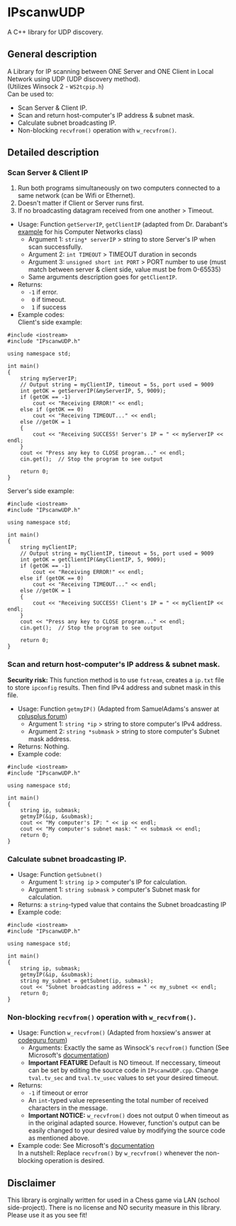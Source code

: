 # IPscanwUDP
A C++ library for UDP discovery.
## General description
A Library for IP scanning between ONE Server and ONE Client in Local Network using UDP (UDP discovery method).  
(Utilizes Winsock 2 - `WS2tcpip.h`)  
Can be used to:
- Scan Server & Client IP.
- Scan and return host-computer's IP address & subnet mask.
- Calculate subnet broadcasting IP.
- Non-blocking `recvfrom()` operation with `w_recvfrom()`.
## Detailed description
### Scan Server & Client IP
1. Run both programs simultaneously on two computers connected to a same network (can be Wifi or Ethernet).
2. Doesn't matter if Client or Server runs first.
3. If no broadcasting datagram received from one another > Timeout.
- Usage: Function `getServerIP`, `getClientIP` (adapted from Dr. Darabant's [example](http://www.cs.ubbcluj.ro/~dadi/compnet/labs/lab3/udp-broadcast.html) for his Computer Networks class)
  - Argument 1: `string* serverIP`        > string to store Server's IP when scan successfully.
  - Argument 2: `int TIMEOUT`             > TIMEOUT duration in seconds
  - Argument 3: `unsigned short int PORT` > PORT number to use (must match between server & client side, value must be from 0-65535)
  - Same arguments description goes for `getClientIP`.
- Returns:
  - `-1` if error.
  - ` 0` if timeout.
  - ` 1` if success
- Example codes:  
Client's side example:
```
#include <iostream>
#include "IPscanwUDP.h"

using namespace std;

int main()
{
	string myServerIP;
	// Output string = myClientIP, timeout = 5s, port used = 9009
	int getOK = getServerIP(&myServerIP, 5, 9009);
	if (getOK == -1)
		cout << "Receiving ERROR!" << endl;
	else if (getOK == 0)
		cout << "Receiving TIMEOUT..." << endl;
	else //getOK = 1
	{
		cout << "Receiving SUCCESS! Server's IP = " << myServerIP << endl;
	}
	cout << "Press any key to CLOSE program..." << endl;
	cin.get();	// Stop the program to see output

	return 0;
}
```
Server's side example:
```
#include <iostream>
#include "IPscanwUDP.h"

using namespace std;

int main()
{
	string myClientIP;
	// Output string = myClientIP, timeout = 5s, port used = 9009
	int getOK = getClientIP(&myClientIP, 5, 9009);
	if (getOK == -1)
		cout << "Receiving ERROR!" << endl;
	else if (getOK == 0)
		cout << "Receiving TIMEOUT..." << endl;
	else //getOK = 1
	{
		cout << "Receiving SUCCESS! Client's IP = " << myClientIP << endl;
	}
	cout << "Press any key to CLOSE program..." << endl;
	cin.get();	// Stop the program to see output

	return 0;
}
```
### Scan and return host-computer's IP address & subnet mask.
**Security risk:** This function method is to use `fstream`, creates a `ip.txt` file to store `ipconfig` results. Then find IPv4 address and subnet mask in this file.
- Usage: Function `getmyIP()` (Adapted from SamuelAdams's answer at [cplusplus forum](http://www.cplusplus.com/forum/windows/82534/))
  - Argument 1: `string *ip` > string to store computer's IPv4 address.
  - Argument 2: `string *submask` > string to store computer's Subnet mask address.
- Returns: Nothing.
- Example code:
```
#include <iostream>
#include "IPscanwUDP.h"

using namespace std;

int main()
{
	string ip, submask;
	getmyIP(&ip, &submask);
	cout << "My computer's IP: " << ip << endl;
	cout << "My computer's subnet mask: " << submask << endl;
	return 0;
}
```
### Calculate subnet broadcasting IP.
- Usage: Function `getSubnet()`
  - Argument 1: `string ip` > computer's IP for calculation.
  - Argument 1: `string submask` > computer's Subnet mask for calculation.
- Returns: a `string`-typed value that contains the Subnet broadcasting IP
- Example code:
```
#include <iostream>
#include "IPscanwUDP.h"

using namespace std;

int main()
{
	string ip, submask;
	getmyIP(&ip, &submask);
	string my_subnet = getSubnet(ip, submask);
	cout << "Subnet broadcasting address = " << my_subnet << endl;
	return 0;
}
```
### Non-blocking `recvfrom()` operation with `w_recvfrom()`.
- Usage: Function `w_recvfrom()` (Adapted from hoxsiew's answer at [codeguru forum](http://forums.codeguru.com/showthread.php?476227-recv()-hang))
  - Arguments: Exactly the same as Winsock's `recvfrom()` function (See Microsoft's [documentation](https://docs.microsoft.com/en-us/windows/desktop/api/winsock/nf-winsock-recvfrom))
  - **Important FEATURE** Default is NO timeout. If neccessary, timeout can be set by editing the source code in `IPscanwUDP.cpp`. Change `tval.tv_sec` and `tval.tv_usec` values to set your desired timeout.
- Returns:
  - `-1` if timeout or error
  - An `int`-typed value representing the total number of received characters in the message.
  - **Important NOTICE:** `w_recvfrom()` does not output 0 when timeout as in the original adapted source. However, function's output can be easily changed to your desired value by modifying the source code as mentioned above.
- Example code: See Microsoft's [documentation](https://docs.microsoft.com/en-us/windows/desktop/api/winsock/nf-winsock-recvfrom)  
In a nutshell: Replace `recvfrom()` by `w_recvfrom()` whenever the non-blocking operation is desired.
## Disclaimer
This library is orginally written for used in a Chess game via LAN (school side-project). There is no license and NO security measure in this library. Please use it as you see fit!
